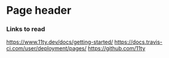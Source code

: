 # Page header

### Links to read

https://www.11ty.dev/docs/getting-started/
https://docs.travis-ci.com/user/deployment/pages/
https://github.com/11ty
